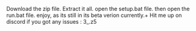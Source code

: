 Download the zip file.
Extract it all.
open the setup.bat file.
then open the run.bat file.
enjoy, as its still in its beta verion currently.+
Hit me up on discord if you got any issues : 3_.z5
